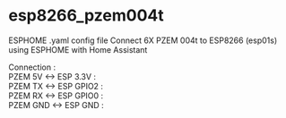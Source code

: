 # esp8266_pzem004t
ESPHOME .yaml config file
Connect 6X PZEM 004t to ESP8266 (esp01s) using ESPHOME with Home Assistant

Connection :   
PZEM 5V <-> ESP 3.3V   :   
PZEM TX <-> ESP GPIO2   :   
PZEM RX <-> ESP GPIO0   :   
PZEM GND <-> ESP GND   :   
